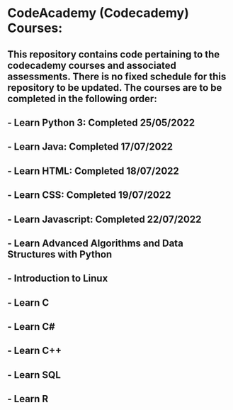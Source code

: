 # CodeAcademy (Codecademy) Courses:

## This repository contains code pertaining to the codecademy courses and associated assessments. There is no fixed schedule for this repository to be updated. The courses are to be completed in the following order:
## - Learn Python 3: Completed 25/05/2022
## - Learn Java: Completed 17/07/2022
## - Learn HTML: Completed 18/07/2022
## - Learn CSS: Completed 19/07/2022
## - Learn Javascript: Completed 22/07/2022
## - Learn Advanced Algorithms and Data Structures with Python
## - Introduction to Linux
## - Learn C
## - Learn C#
## - Learn C++
## - Learn SQL
## - Learn R